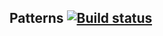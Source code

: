 ## Patterns [![Build status](https://ci.appveyor.com/api/projects/status/4r4i6rn7en7rgtpm?svg=true)](https://ci.appveyor.com/project/diananaum/patterns)
